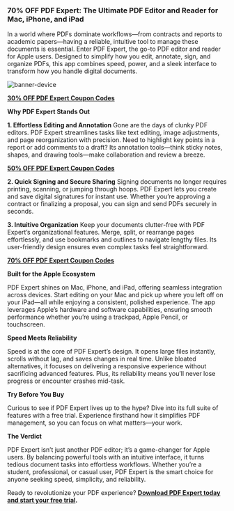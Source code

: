 ### 70% OFF PDF Expert: The Ultimate PDF Editor and Reader for Mac, iPhone, and iPad

In a world where PDFs dominate workflows—from contracts and reports to academic papers—having a reliable, intuitive tool to manage these documents is essential. Enter PDF Expert, the go-to PDF editor and reader for Apple users. Designed to simplify how you edit, annotate, sign, and organize PDFs, this app combines speed, power, and a sleek interface to transform how you handle digital documents.

![banner-device](https://github.com/user-attachments/assets/642b4f17-f94b-4800-a194-d8a4cd358bc2)

**[30% OFF PDF Expert Coupon Codes](https://readdle.8kpa2n.net/7a146r)**

**Why PDF Expert Stands Out**

**1. Effortless Editing and Annotation**
Gone are the days of clunky PDF editors. PDF Expert streamlines tasks like text editing, image adjustments, and page reorganization with precision. Need to highlight key points in a report or add comments to a draft? Its annotation tools—think sticky notes, shapes, and drawing tools—make collaboration and review a breeze.

**[50% OFF PDF Expert Coupon Codes](https://readdle.8kpa2n.net/7a146r)**

**2. Quick Signing and Secure Sharing**
Signing documents no longer requires printing, scanning, or jumping through hoops. PDF Expert lets you create and save digital signatures for instant use. Whether you’re approving a contract or finalizing a proposal, you can sign and send PDFs securely in seconds.

**3. Intuitive Organization**
Keep your documents clutter-free with PDF Expert’s organizational features. Merge, split, or rearrange pages effortlessly, and use bookmarks and outlines to navigate lengthy files. Its user-friendly design ensures even complex tasks feel straightforward.

**[70% OFF PDF Expert Coupon Codes](https://readdle.8kpa2n.net/7a146r)**

**Built for the Apple Ecosystem**

PDF Expert shines on Mac, iPhone, and iPad, offering seamless integration across devices. Start editing on your Mac and pick up where you left off on your iPad—all while enjoying a consistent, polished experience. The app leverages Apple’s hardware and software capabilities, ensuring smooth performance whether you’re using a trackpad, Apple Pencil, or touchscreen.

**Speed Meets Reliability**

Speed is at the core of PDF Expert’s design. It opens large files instantly, scrolls without lag, and saves changes in real time. Unlike bloated alternatives, it focuses on delivering a responsive experience without sacrificing advanced features. Plus, its reliability means you’ll never lose progress or encounter crashes mid-task.

**Try Before You Buy**

Curious to see if PDF Expert lives up to the hype? Dive into its full suite of features with a free trial. Experience firsthand how it simplifies PDF management, so you can focus on what matters—your work.

**The Verdict**

PDF Expert isn’t just another PDF editor; it’s a game-changer for Apple users. By balancing powerful tools with an intuitive interface, it turns tedious document tasks into effortless workflows. Whether you’re a student, professional, or casual user, PDF Expert is the smart choice for anyone seeking speed, simplicity, and reliability.

Ready to revolutionize your PDF experience? **[Download PDF Expert today and start your free trial](https://readdle.8kpa2n.net/7a146r).**
